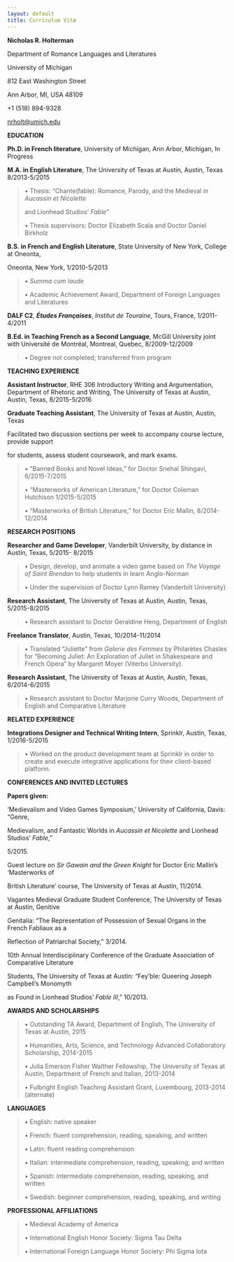 ```yaml
---
layout: default
title: Curriculum Vitæ
---
```


**Nicholas R. Holterman**

Department of Romance Languages and Literatures

University of Michigan

812 East Washington Street

Ann Arbor, MI, USA 48109

+1 (518) 894-9328

nrholt@umich.edu

**EDUCATION**

**Ph.D. in French literature**, University of Michigan, Ann Arbor,
Michigan, In Progress

**M.A. in English Literature**, The University of Texas at Austin,
Austin, Texas 8/2013-5/2015

> • Thesis: “Chante(fable): Romance, Parody, and the Medieval in
> *Aucassin et Nicolette*
>
> and Lionhead Studios’ *Fable*”
>
> • Thesis supervisors: Doctor Elizabeth Scala and Doctor Daniel
> Birkholz

**B.S. in French and English Literature**, State University of New York,
College at Oneonta,

Oneonta, New York, 1/2010-5/2013

> • *Summa cum laude*
>
> • Academic Achievement Award, Department of Foreign Languages and
> Literatures

**DALF C2**, ***Études Françaises***, *Institut de Touraine*, Tours,
France, 1/2011-4/2011

**B.Ed. in Teaching French as a Second Language**, McGill University
joint with Université de Montréal, Montreal, Quebec, 8/2009-12/2009

> • Degree not completed; transferred from program

**TEACHING EXPERIENCE**

**Assistant Instructor**, RHE 306 Introductory Writing and
Argumentation, Department of Rhetoric and Writing, The University of
Texas at Austin, Austin, Texas, 8/2015-5/2016

**Graduate Teaching Assistant**, The University of Texas at Austin,
Austin, Texas

Facilitated two discussion sections per week to accompany course
lecture, provide support

for students, assess student coursework, and mark exams.

> • “Banned Books and Novel Ideas,” for Doctor Snehal Shingavi,
> 6/2015-7/2015
>
> • “Masterworks of American Literature,” for Doctor Coleman Hutchison
> 1/2015-5/2015
>
> • “Masterworks of British Literature,” for Doctor Eric Mallin,
> 8/2014-12/2014

**RESEARCH POSITIONS**

**Researcher and Game Developer**, Vanderbilt University, by distance in
Austin, Texas, 5/2015- 8/2015

> • Design, develop, and animate a video game based on *The Voyage of
> Saint Brendan* to help students in learn Anglo-Norman
>
> • Under the supervision of Doctor Lynn Ramey (Vanderbilt University)

**Research Assistant**, The University of Texas at Austin, Austin,
Texas, 5/2015-8/2015

> • Research assistant to Doctor Geraldine Heng, Department of English

**Freelance Translator**, Austin, Texas, 10/2014-11/2014

> • Translated “Juliette” from *Galerie des Femmes* by Philarètes
> Chasles for “Becoming Juliet: An Exploration of Juliet in Shakespeare
> and French Opera” by Margaret Moyer (Viterbo University).

**Research Assistant**, The University of Texas at Austin, Austin,
Texas, 6/2014-6/2015

> • Research assistant to Doctor Marjorie Curry Woods, Department of
> English and Comparative Literature

**RELATED EXPERIENCE**

**Integrations Designer and Technical Writing Intern**, Sprinklr,
Austin, Texas, 1/2016-5/2015

> • Worked on the product development team at Sprinklr in order to
> create and execute integrative applications for their client-based
> platform.

**CONFERENCES AND INVITED LECTURES**

**Papers given:**

‘Medievalism and Video Games Symposium,’ University of California,
Davis: “Genre,

Medievalism, and Fantastic Worlds in *Aucassin et Nicolette* and
Lionhead Studios’ *Fable*,”

5/2015.

Guest lecture on *Sir Gawain and the Green Knight* for Doctor Eric
Mallin’s ‘Masterworks of

British Literature’ course, The University of Texas at Austin, 11/2014.

Vagantes Medieval Graduate Student Conference, The University of Texas
at Austin, Genitive

Genitalia: “The Representation of Possession of Sexual Organs in the
French Fabliaux as a

Reflection of Patriarchal Society,” 3/2014.

10th Annual Interdisciplinary Conference of the Graduate Association of
Comparative Literature

Students, The University of Texas at Austin: “Fey’ble: Queering Joseph
Campbell’s Monomyth

as Found in Lionhead Studios’ *Fable* *III*,” 10/2013.

**AWARDS AND SCHOLARSHIPS**

> • Outstanding TA Award, Department of English, The University of Texas
> at Austin, 2015
>
> • Humanities, Arts, Science, and Technology Advanced Collaboratory
> Scholarship, 2014-2015
>
> • Julia Emerson Fisher Walther Fellowship, The University of Texas at
> Austin, Department of French and Italian, 2013-2014
>
> • Fulbright English Teaching Assistant Grant, Luxembourg, 2013-2014
> (alternate)

**LANGUAGES**

> • English: native speaker
>
> • French: fluent comprehension, reading, speaking, and written
>
> • Latin: fluent reading comprehension
>
> • Italian: intermediate comprehension, reading, speaking, and written
>
> • Spanish: intermediate comprehension, reading, speaking, and written
>
> • Swedish: beginner comprehension, reading, speaking, and writing

**PROFESSIONAL AFFILIATIONS**

> • Medieval Academy of America
>
> • International English Honor Society: Sigma Tau Delta
>
> • International Foreign Language Honor Society: Phi Sigma Iota
